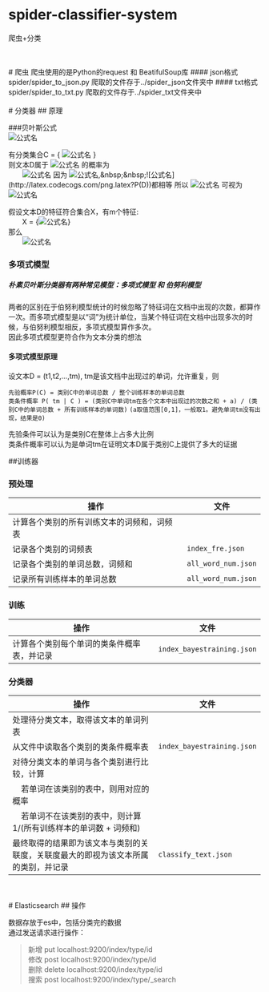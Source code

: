 # spider-classifier-system
爬虫+分类

<br/>
<br/>
# 爬虫
爬虫使用的是Python的request 和 BeatifulSoup库
#### json格式
spider/spider_to_json.py
爬取的文件存于../spider_json文件夹中
#### txt格式
spider/spider_to_txt.py
爬取的文件存于../spider_txt文件夹中


<br/>
<br/>
# 分类器
## 原理

###贝叶斯公式  
![公式名](http://latex.codecogs.com/png.latex?P(B|A)=\frac{P(A|B)P(B)}{P(A)})  

有分类集合C = { ![公式名](http://latex.codecogs.com/png.latex?C_{1}C_{2}...C_{n}) }  
则文本D属于 ![公式名](http://latex.codecogs.com/png.latex?C_{i}) 的概率为  
&nbsp;&nbsp;&nbsp;&nbsp;&nbsp;&nbsp;
![公式名](http://latex.codecogs.com/png.latex?P(C_{i}|D)=\frac{P(D|Ci)P(C_{i})}{P(D)}=\frac{P(D|Ci)}{P(C_{i})P(D)})  
因为 ![公式名](http://latex.codecogs.com/png.latex?P(C_{i})=1/n),&nbsp;&nbsp;![公式名](http://latex.codecogs.com/png.latex?P(D))都相等  
所以 ![公式名](http://latex.codecogs.com/png.latex?P(C_{i}|D)) 可视为 ![公式名](http://latex.codecogs.com/png.latex?P(D|C_{i}))  

假设文本D的特征符合集合X，有m个特征:  
&nbsp;&nbsp;&nbsp;&nbsp;&nbsp;&nbsp;
X = {![公式名](http://latex.codecogs.com/png.latex?{X_{1},X_{2},...,X_{m}})}  
那么  
&nbsp;&nbsp;&nbsp;&nbsp;&nbsp;&nbsp;
![公式名](http://latex.codecogs.com/png.latex?P(D|C_{i})=P(X_{1}|C_{i})P(X_{2}|C_{i})...P(X_{m}|C_{i}))

### 多项式模型
##### 朴素贝叶斯分类器有两种常见模型：多项式模型 和 伯努利模型  
两者的区别在于伯努利模型统计的时候忽略了特征词在文档中出现的次数，都算作一次。而多项式模型是以“词”为统计单位，当某个特征词在文档中出现多次的时候，与伯努利模型相反，多项式模型算作多次。  
因此多项式模型更符合作为文本分类的想法
#### 多项式模型原理
设文本D = (t1,t2,...,tm), tm是该文档中出现过的单词，允许重复，则  

`先验概率P(C) = 类别C中的单词总数 / 整个训练样本的单词总数`  
`类条件概率 P( tm | C ) = (类别C中单词tm在各个文本中出现过的次数之和 + a) / (类别C中的单词总数 + 所有训练样本的单词数)`
`(a取值范围[0,1]，一般取1。避免单词tm没有出现，结果是0)`  

先验条件可以认为是类别C在整体上占多大比例  
类条件概率可以认为是单词tm在证明文本D属于类别C上提供了多大的证据


##训练器
### 预处理
操作 | 文件
---|---
计算各个类别的所有训练文本的词频和，词频表 |
记录各个类别的词频表 | `index_fre.json`
记录各个类别的单词总数，词频和 | `all_word_num.json`
记录所有训练样本的单词总数 | `all_word_num.json`

### 训练
操作 | 文件
---|---
计算各个类别每个单词的类条件概率表，并记录 | `index_bayestraining.json`

### 分类器
操作 | 文件
---|---
处理待分类文本，取得该文本的单词列表 |
从文件中读取各个类别的类条件概率表 | `index_bayestraining.json`
对待分类文本的单词与各个类别进行比较，计算 |
&nbsp;&nbsp;&nbsp;&nbsp;若单词在该类别的表中，则用对应的概率 |
&nbsp;&nbsp;&nbsp;&nbsp;若单词不在该类别的表中，则计算 1/(所有训练样本的单词数 + 词频和) |
最终取得的结果即为该文本与类别的关联度，关联度最大的即视为该文本所属的类别，并记录 | `classify_text.json`

<br/>
<br/>
# Elasticsearch
## 操作

数据存放于es中，包括分类完的数据  
通过发送请求进行操作：  
> 新增 put  localhost:9200/index/type/id  
修改 post  localhost:9200/index/type/id  
删除 delete  localhost:9200/index/type/id  
搜索 post  localhost:9200/index/type/_search  

